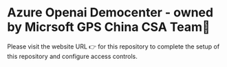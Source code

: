 # Azure Openai Democenter - owned by Micrsoft GPS China CSA Team:wave:
    
Please visit the website URL :point_right: for this repository to complete the setup of this repository and configure access controls.
